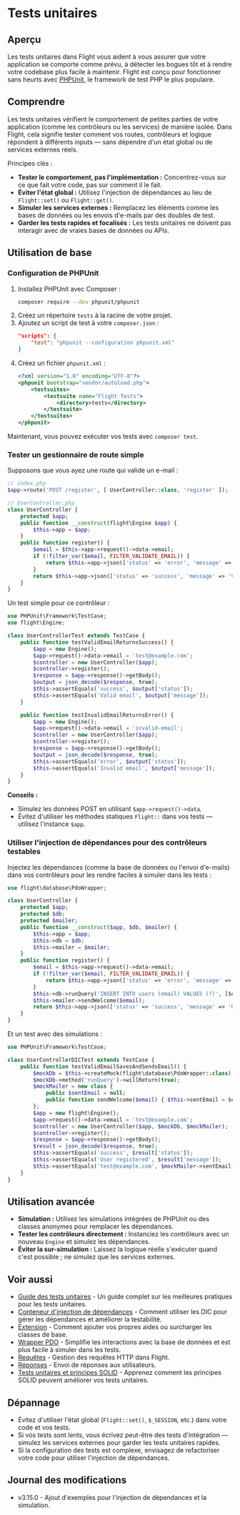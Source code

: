 # Tests unitaires

## Aperçu

Les tests unitaires dans Flight vous aident à vous assurer que votre application se comporte comme prévu, à détecter les bogues tôt et à rendre votre codebase plus facile à maintenir. Flight est conçu pour fonctionner sans heurts avec [PHPUnit](https://phpunit.de/), le framework de test PHP le plus populaire.

## Comprendre

Les tests unitaires vérifient le comportement de petites parties de votre application (comme les contrôleurs ou les services) de manière isolée. Dans Flight, cela signifie tester comment vos routes, contrôleurs et logique répondent à différents inputs — sans dépendre d'un état global ou de services externes réels.

Principes clés :
- **Tester le comportement, pas l'implémentation :** Concentrez-vous sur ce que fait votre code, pas sur comment il le fait.
- **Éviter l'état global :** Utilisez l'injection de dépendances au lieu de `Flight::set()` ou `Flight::get()`.
- **Simuler les services externes :** Remplacez les éléments comme les bases de données ou les envois d'e-mails par des doubles de test.
- **Garder les tests rapides et focalisés :** Les tests unitaires ne doivent pas interagir avec de vraies bases de données ou APIs.

## Utilisation de base

### Configuration de PHPUnit

1. Installez PHPUnit avec Composer :
   ```bash
   composer require --dev phpunit/phpunit
   ```
2. Créez un répertoire `tests` à la racine de votre projet.
3. Ajoutez un script de test à votre `composer.json` :
   ```json
   "scripts": {
       "test": "phpunit --configuration phpunit.xml"
   }
   ```
4. Créez un fichier `phpunit.xml` :
   ```xml
   <?xml version="1.0" encoding="UTF-8"?>
   <phpunit bootstrap="vendor/autoload.php">
       <testsuites>
           <testsuite name="Flight Tests">
               <directory>tests</directory>
           </testsuite>
       </testsuites>
   </phpunit>
   ```

Maintenant, vous pouvez exécuter vos tests avec `composer test`.

### Tester un gestionnaire de route simple

Supposons que vous ayez une route qui valide un e-mail :

```php
// index.php
$app->route('POST /register', [ UserController::class, 'register' ]);

// UserController.php
class UserController {
    protected $app;
    public function __construct(flight\Engine $app) {
        $this->app = $app;
    }
    public function register() {
        $email = $this->app->request()->data->email;
        if (!filter_var($email, FILTER_VALIDATE_EMAIL)) {
            return $this->app->json(['status' => 'error', 'message' => 'Invalid email']);
        }
        return $this->app->json(['status' => 'success', 'message' => 'Valid email']);
    }
}
```

Un test simple pour ce contrôleur :

```php
use PHPUnit\Framework\TestCase;
use flight\Engine;

class UserControllerTest extends TestCase {
    public function testValidEmailReturnsSuccess() {
        $app = new Engine();
        $app->request()->data->email = 'test@example.com';
        $controller = new UserController($app);
        $controller->register();
        $response = $app->response()->getBody();
        $output = json_decode($response, true);
        $this->assertEquals('success', $output['status']);
        $this->assertEquals('Valid email', $output['message']);
    }

    public function testInvalidEmailReturnsError() {
        $app = new Engine();
        $app->request()->data->email = 'invalid-email';
        $controller = new UserController($app);
        $controller->register();
        $response = $app->response()->getBody();
        $output = json_decode($response, true);
        $this->assertEquals('error', $output['status']);
        $this->assertEquals('Invalid email', $output['message']);
    }
}
```

**Conseils :**
- Simulez les données POST en utilisant `$app->request()->data`.
- Évitez d'utiliser les méthodes statiques `Flight::` dans vos tests — utilisez l'instance `$app`.

### Utiliser l'injection de dépendances pour des contrôleurs testables

Injectez les dépendances (comme la base de données ou l'envoi d'e-mails) dans vos contrôleurs pour les rendre faciles à simuler dans les tests :

```php
use flight\database\PdoWrapper;

class UserController {
    protected $app;
    protected $db;
    protected $mailer;
    public function __construct($app, $db, $mailer) {
        $this->app = $app;
        $this->db = $db;
        $this->mailer = $mailer;
    }
    public function register() {
        $email = $this->app->request()->data->email;
        if (!filter_var($email, FILTER_VALIDATE_EMAIL)) {
            return $this->app->json(['status' => 'error', 'message' => 'Invalid email']);
        }
        $this->db->runQuery('INSERT INTO users (email) VALUES (?)', [$email]);
        $this->mailer->sendWelcome($email);
        return $this->app->json(['status' => 'success', 'message' => 'User registered']);
    }
}
```

Et un test avec des simulations :

```php
use PHPUnit\Framework\TestCase;

class UserControllerDICTest extends TestCase {
    public function testValidEmailSavesAndSendsEmail() {
        $mockDb = $this->createMock(flight\database\PdoWrapper::class);
        $mockDb->method('runQuery')->willReturn(true);
        $mockMailer = new class {
            public $sentEmail = null;
            public function sendWelcome($email) { $this->sentEmail = $email; return true; }
        };
        $app = new flight\Engine();
        $app->request()->data->email = 'test@example.com';
        $controller = new UserController($app, $mockDb, $mockMailer);
        $controller->register();
        $response = $app->response()->getBody();
        $result = json_decode($response, true);
        $this->assertEquals('success', $result['status']);
        $this->assertEquals('User registered', $result['message']);
        $this->assertEquals('test@example.com', $mockMailer->sentEmail);
    }
}
```

## Utilisation avancée

- **Simulation :** Utilisez les simulations intégrées de PHPUnit ou des classes anonymes pour remplacer les dépendances.
- **Tester les contrôleurs directement :** Instanciez les contrôleurs avec un nouveau `Engine` et simulez les dépendances.
- **Éviter la sur-simulation :** Laissez la logique réelle s'exécuter quand c'est possible ; ne simulez que les services externes.

## Voir aussi

- [Guide des tests unitaires](/guides/unit-testing) - Un guide complet sur les meilleures pratiques pour les tests unitaires.
- [Conteneur d'injection de dépendances](/learn/dependency-injection-container) - Comment utiliser les DIC pour gérer les dépendances et améliorer la testabilité.
- [Extension](/learn/extending) - Comment ajouter vos propres aides ou surcharger les classes de base.
- [Wrapper PDO](/learn/pdo-wrapper) - Simplifie les interactions avec la base de données et est plus facile à simuler dans les tests.
- [Requêtes](/learn/requests) - Gestion des requêtes HTTP dans Flight.
- [Réponses](/learn/responses) - Envoi de réponses aux utilisateurs.
- [Tests unitaires et principes SOLID](/learn/unit-testing-and-solid-principles) - Apprenez comment les principes SOLID peuvent améliorer vos tests unitaires.

## Dépannage

- Évitez d'utiliser l'état global (`Flight::set()`, `$_SESSION`, etc.) dans votre code et vos tests.
- Si vos tests sont lents, vous écrivez peut-être des tests d'intégration — simulez les services externes pour garder les tests unitaires rapides.
- Si la configuration des tests est complexe, envisagez de refactoriser votre code pour utiliser l'injection de dépendances.

## Journal des modifications

- v3.15.0 - Ajout d'exemples pour l'injection de dépendances et la simulation.